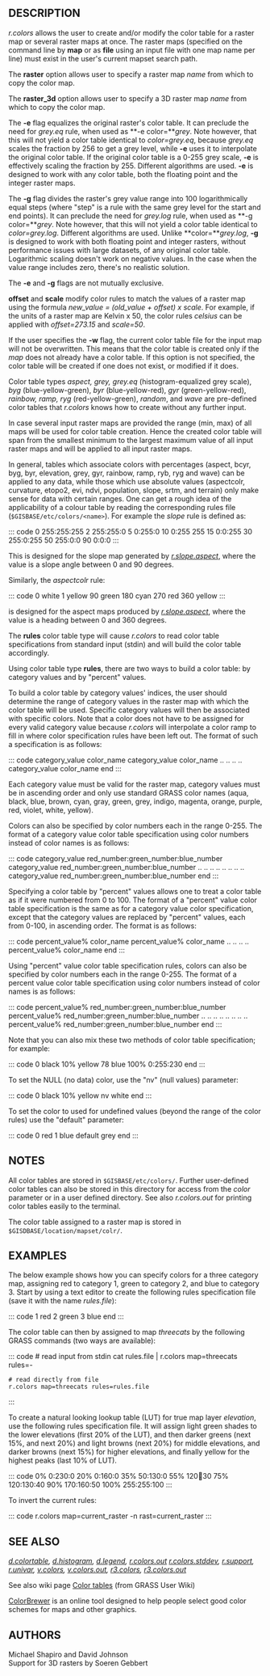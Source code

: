 ## DESCRIPTION

*r.colors* allows the user to create and/or modify the color table for a
raster map or several raster maps at once. The raster maps (specified on
the command line by **map** or as **file** using an input file with one
map name per line) must exist in the user\'s current mapset search path.

The **raster** option allows user to specify a raster map *name* from
which to copy the color map.

The **raster_3d** option allows user to specify a 3D raster map *name*
from which to copy the color map.

The **-e** flag equalizes the original raster\'s color table. It can
preclude the need for *grey.eq* rule, when used as **-e color=***grey*.
Note however, that this will not yield a color table identical to
*color=grey.eq*, because *grey.eq* scales the fraction by 256 to get a
grey level, while **-e** uses it to interpolate the original color
table. If the original color table is a 0-255 grey scale, **-e** is
effectively scaling the fraction by 255. Different algorithms are used.
**-e** is designed to work with any color table, both the floating point
and the integer raster maps.

The **-g** flag divides the raster\'s grey value range into 100
logarithmically equal steps (where \"step\" is a rule with the same grey
level for the start and end points). It can preclude the need for
*grey.log* rule, when used as **-g color=***grey*. Note however, that
this will not yield a color table identical to *color=grey.log*.
Different algorithms are used. Unlike **color=***grey.log*, **-g** is
designed to work with both floating point and integer rasters, without
performance issues with large datasets, of any original color table.
Logarithmic scaling doesn\'t work on negative values. In the case when
the value range includes zero, there\'s no realistic solution.

The **-e** and **-g** flags are not mutually exclusive.

**offset** and **scale** modify color rules to match the values of a
raster map using the formula *new_value = (old_value + offset) x scale*.
For example, if the units of a raster map are Kelvin x 50, the color
rules *celsius* can be applied with *offset=273.15* and *scale=50*.

If the user specifies the **-w** flag, the current color table file for
the input map will not be overwritten. This means that the color table
is created only if the *map* does not already have a color table. If
this option is not specified, the color table will be created if one
does not exist, or modified if it does.

Color table types *aspect, grey, grey.eq* (histogram-equalized grey
scale), *byg* (blue-yellow-green), *byr* (blue-yellow-red), *gyr*
(green-yellow-red), *rainbow, ramp, ryg* (red-yellow-green), *random*,
and *wave* are pre-defined color tables that *r.colors* knows how to
create without any further input.

In case several input raster maps are provided the range (min, max) of
all maps will be used for color table creation. Hence the created color
table will span from the smallest minimum to the largest maximum value
of all input raster maps and will be applied to all input raster maps.

In general, tables which associate colors with percentages (aspect,
bcyr, byg, byr, elevation, grey, gyr, rainbow, ramp, ryb, ryg and wave)
can be applied to any data, while those which use absolute values
(aspectcolr, curvature, etopo2, evi, ndvi, population, slope, srtm, and
terrain) only make sense for data with certain ranges. One can get a
rough idea of the applicability of a colour table by reading the
corresponding rules file (`$GISBASE/etc/colors/<name>`). For example the
*slope* rule is defined as:

::: code
    0  255:255:255
    2  255:255:0
    5  0:255:0
    10 0:255 255
    15 0:0:255
    30 255:0:255
    50 255:0:0
    90 0:0:0
:::

This is designed for the slope map generated by
*[r.slope.aspect](r.slope.aspect.html)*, where the value is a slope
angle between 0 and 90 degrees.

Similarly, the *aspectcolr* rule:

::: code
    0 white
    1 yellow
    90 green
    180 cyan
    270 red
    360 yellow
:::

is designed for the aspect maps produced by
*[r.slope.aspect](r.slope.aspect.html)*, where the value is a heading
between 0 and 360 degrees.

The **rules** color table type will cause *r.colors* to read color table
specifications from standard input (stdin) and will build the color
table accordingly.

Using color table type **rules**, there are two ways to build a color
table: by category values and by \"percent\" values.

To build a color table by category values\' indices, the user should
determine the range of category values in the raster map with which the
color table will be used. Specific category values will then be
associated with specific colors. Note that a color does not have to be
assigned for every valid category value because *r.colors* will
interpolate a color ramp to fill in where color specification rules have
been left out. The format of such a specification is as follows:

::: code
    category_value color_name
    category_value color_name
    .. ..
    .. ..
    category_value color_name
    end
:::

Each category value must be valid for the raster map, category values
must be in ascending order and only use standard GRASS color names
(aqua, black, blue, brown, cyan, gray, green, grey, indigo, magenta,
orange, purple, red, violet, white, yellow).

Colors can also be specified by color numbers each in the range 0-255.
The format of a category value color table specification using color
numbers instead of color names is as follows:

::: code
    category_value red_number:green_number:blue_number
    category_value red_number:green_number:blue_number
    .. .. .. ..
    .. .. .. ..
    category_value red_number:green_number:blue_number
    end
:::

Specifying a color table by \"percent\" values allows one to treat a
color table as if it were numbered from 0 to 100. The format of a
\"percent\" value color table specification is the same as for a
category value color specification, except that the category values are
replaced by \"percent\" values, each from 0-100, in ascending order. The
format is as follows:

::: code
    percent_value% color_name
    percent_value% color_name
    .. ..
    .. ..
    percent_value% color_name
    end
:::

Using \"percent\" value color table specification rules, colors can also
be specified by color numbers each in the range 0-255. The format of a
percent value color table specification using color numbers instead of
color names is as follows:

::: code
    percent_value% red_number:green_number:blue_number
    percent_value% red_number:green_number:blue_number
    .. .. .. ..
    .. .. .. ..
    percent_value% red_number:green_number:blue_number
    end
:::

Note that you can also mix these two methods of color table
specification; for example:

::: code
    0 black
    10% yellow
    78 blue
    100% 0:255:230
    end
:::

To set the NULL (no data) color, use the \"nv\" (null values) parameter:

::: code
    0 black
    10% yellow
    nv white
    end
:::

To set the color to used for undefined values (beyond the range of the
color rules) use the \"default\" parameter:

::: code
    0 red
    1 blue
    default grey
    end
:::

## NOTES

All color tables are stored in `$GISBASE/etc/colors/`. Further
user-defined color tables can also be stored in this directory for
access from the *color* parameter or in a user defined directory. See
also *r.colors.out* for printing color tables easily to the terminal.

The color table assigned to a raster map is stored in
`$GISDBASE/location/mapset/colr/`.

## EXAMPLES

The below example shows how you can specify colors for a three category
map, assigning red to category 1, green to category 2, and blue to
category 3. Start by using a text editor to create the following rules
specification file (save it with the name *rules.file*):

::: code
    1 red
    2 green
    3 blue
    end
:::

The color table can then by assigned to map *threecats* by the following
GRASS commands (two ways are available):

::: code
    # read input from stdin
    cat rules.file | r.colors map=threecats rules=-

    # read directly from file
    r.colors map=threecats rules=rules.file
:::

To create a natural looking lookup table (LUT) for true map layer
*elevation*, use the following rules specification file. It will assign
light green shades to the lower elevations (first 20% of the LUT), and
then darker greens (next 15%, and next 20%) and light browns (next 20%)
for middle elevations, and darker browns (next 15%) for higher
elevations, and finally yellow for the highest peaks (last 10% of LUT).

::: code
    0% 0:230:0
    20% 0:160:0
    35% 50:130:0
    55% 120:100:30
    75% 120:130:40
    90% 170:160:50
    100% 255:255:100
:::

To invert the current rules:

::: code
    r.colors map=current_raster -n rast=current_raster
:::

## SEE ALSO

*[d.colortable](d.colortable.html), [d.histogram](d.histogram.html),
[d.legend](d.legend.html), [r.colors.out](r.colors.out.html)
[r.colors.stddev](r.colors.stddev.html), [r.support](r.support.html),
[r.univar](r.univar.html), [v.colors](v.colors.html),
[v.colors.out](v.colors.out.html), [r3.colors](r3.colors.html),
[r3.colors.out](r3.colors.out.html)*

See also wiki page [Color
tables](https://grasswiki.osgeo.org/wiki/Color_tables) (from GRASS User
Wiki)

[ColorBrewer](http://colorbrewer.org) is an online tool designed to help
people select good color schemes for maps and other graphics.

## AUTHORS

Michael Shapiro and David Johnson\
Support for 3D rasters by Soeren Gebbert
